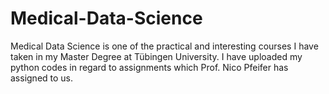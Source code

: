 # Medical-Data-Science
Medical Data Science is one of the practical and interesting courses I have taken in my Master Degree at Tübingen University. I have uploaded my python codes in regard to assignments which Prof. Nico Pfeifer has assigned to us. 
